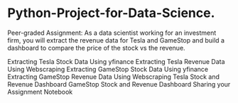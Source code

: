 # Python-Project-for-Data-Science.

Peer-graded Assignment: As a data scientist working for an investment firm, you will extract the revenue data for Tesla and GameStop and build a dashboard to compare the price of the stock vs the revenue.

Extracting Tesla Stock Data Using yfinance 
Extracting Tesla Revenue Data Using Webscraping 
Extracting GameStop Stock Data Using yfinance 
Extracting GameStop Revenue Data Using Webscraping
Tesla Stock and Revenue Dashboard 
GameStop Stock and Revenue Dashboard
Sharing your Assignment Notebook

